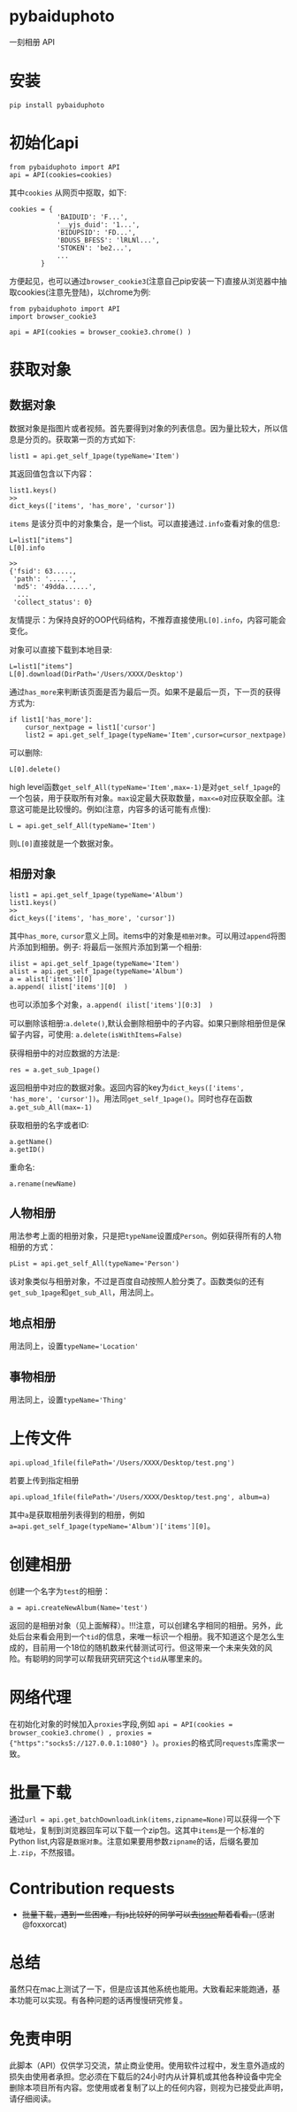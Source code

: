 # pybaiduphoto
一刻相册 API


# 安装
```
pip install pybaiduphoto
```

# 初始化api

```
from pybaiduphoto import API
api = API(cookies=cookies)
```
其中`cookies` 从网页中抠取，如下:
```
cookies = {
            'BAIDUID': 'F...',
            '__yjs_duid': '1...',
            'BIDUPSID': 'FD...',
            'BDUSS_BFESS': 'lRLNl...',
            'STOKEN': 'be2...',
            ...
        }
```
方便起见，也可以通过`browser_cookie3`(注意自己pip安装一下)直接从浏览器中抽取cookies(注意先登陆)，以chrome为例:
```
from pybaiduphoto import API
import browser_cookie3

api = API(cookies = browser_cookie3.chrome() )
```


# 获取对象

## 数据对象
数据对象是指图片或者视频。首先要得到对象的列表信息。因为量比较大，所以信息是分页的。获取第一页的方式如下:
```
list1 = api.get_self_1page(typeName='Item')
```
其返回值包含以下内容：
```
list1.keys()
>>
dict_keys(['items', 'has_more', 'cursor'])
```
`items` 是该分页中的对象集合，是一个list。可以直接通过`.info`查看对象的信息:
```
L=list1["items"]
L[0].info

>>
{'fsid': 63.....,
 'path': '.....',
 'md5': '49dda......',
  ...
 'collect_status': 0}
```
友情提示：为保持良好的OOP代码结构，不推荐直接使用`L[0].info`，内容可能会变化。

对象可以直接下载到本地目录:
```
L=list1["items"]
L[0].download(DirPath='/Users/XXXX/Desktop')
```
通过`has_more`来判断该页面是否为最后一页。如果不是最后一页，下一页的获得方式为:
```
if list1['has_more']:
    cursor_nextpage = list1['cursor']
    list2 = api.get_self_1page(typeName='Item',cursor=cursor_nextpage)
```
可以删除:
```
L[0].delete()
```

high level函数`get_self_All(typeName='Item',max=-1)`是对`get_self_1page`的一个包装，用于获取所有对象。`max`设定最大获取数量，`max<=0`对应获取全部。注意这可能是比较慢的。例如(注意，内容多的话可能有点慢):
```
L = api.get_self_All(typeName='Item')
```
则`L[0]`直接就是一个数据对象。



## 相册对象
```
list1 = api.get_self_1page(typeName='Album')
list1.keys()
>>
dict_keys(['items', 'has_more', 'cursor'])
```
其中`has_more`, `cursor`意义上同。items中的对象是`相册对象`。可以用过`append`将图片添加到相册。例子: 将最后一张照片添加到第一个相册:
```
ilist = api.get_self_1page(typeName='Item')
alist = api.get_self_1page(typeName='Album')  
a = alist['items'][0]
a.append( ilist['items'][0]  )
```
也可以添加多个对象，`a.append( ilist['items'][0:3]  )`

可以删除该相册:`a.delete()`,默认会删除相册中的子内容。如果只删除相册但是保留子内容，可使用: `a.delete(isWithItems=False)`

获得相册中的对应数据的方法是:
```
res = a.get_sub_1page()
```
返回相册中对应的数据对象。返回内容的key为`dict_keys(['items', 'has_more', 'cursor'])`。用法同`get_self_1page()`。同时也存在函数`a.get_sub_All(max=-1)`

获取相册的名字或者ID:
```
a.getName()
a.getID()
```

重命名:
```
a.rename(newName)
```

## 人物相册
用法参考上面的相册对象，只是把`typeName`设置成`Person`。例如获得所有的人物相册的方式：
```
pList = api.get_self_All(typeName='Person')
```
该对象类似与相册对象，不过是百度自动按照人脸分类了。函数类似的还有`get_sub_1page`和`get_sub_All`，用法同上。

## 地点相册
用法同上，设置`typeName='Location'`

## 事物相册
用法同上，设置`typeName='Thing'`



# 上传文件

```
api.upload_1file(filePath='/Users/XXXX/Desktop/test.png')
```

若要上传到指定相册

```
api.upload_1file(filePath='/Users/XXXX/Desktop/test.png', album=a)
```
其中`a`是获取相册列表得到的相册，例如`a=api.get_self_1page(typeName='Album')['items'][0]`。

# 创建相册
创建一个名字为`test`的相册：
```
a = api.createNewAlbum(Name='test')
```
返回的是相册对象（见上面解释）。!!!注意，可以创建名字相同的相册。另外，此处后台来看会用到一个`tid`的信息，来唯一标识一个相册。我不知道这个是怎么生成的，目前用一个18位的随机数来代替测试可行。但这带来一个未来失效的风险。有聪明的同学可以帮我研究研究这个`tid`从哪里来的。


# 网络代理
在初始化对象的时候加入`proxies`字段,例如
`api = API(cookies = browser_cookie3.chrome() , proxies = {"https":"socks5://127.0.0.1:1080"} )`。`proxies`的格式同`requests`库需求一致。

# 批量下载
通过`url = api.get_batchDownloadLink(items,zipname=None)`可以获得一个下载地址，复制到浏览器回车可以下载一个zip包。这其中`items`是一个标准的Python list,内容是`数据对象`。注意如果要用参数`zipname`的话，后缀名要加上`.zip`，不然报错。



# Contribution requests
- ~~批量下载，遇到一些困难，有js比较好的同学可以去[issue](https://github.com/HengyueLi/baiduphoto/issues/4)帮着看看。~~(感谢@foxxorcat)



# 总结
虽然只在mac上测试了一下，但是应该其他系统也能用。大致看起来能跑通，基本功能可以实现。有各种问题的话再慢慢研究修复。

# 免责申明
此脚本（API）仅供学习交流，禁止商业使用。使用软件过程中，发生意外造成的损失由使用者承担。您必须在下载后的24小时内从计算机或其他各种设备中完全删除本项目所有内容。您使用或者复制了以上的任何内容，则视为已接受此声明，请仔细阅读。
